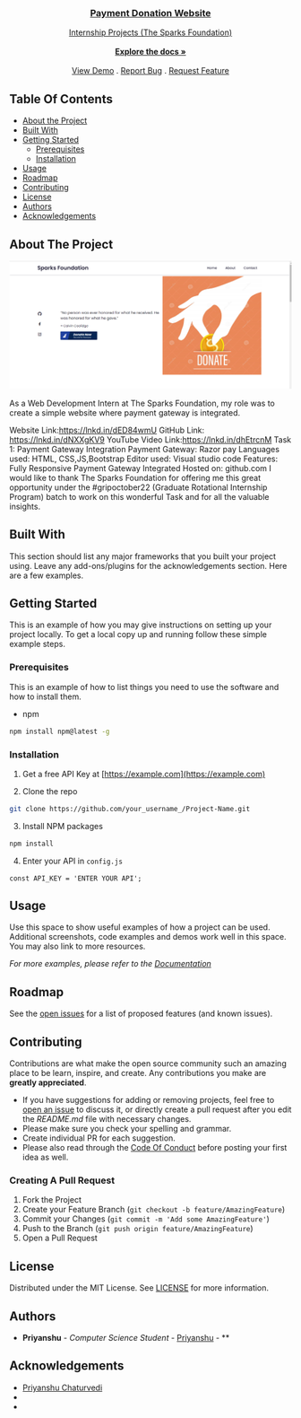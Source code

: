 <br/>
<p align="center">
  <a href="https://github.com/https://priyanshuengine.github.io/Payment-Gateway-Integration//https://github.com/priyanshuengine/Payment-Gateway-Integration">
    
  <h3 align="center">Payment Donation Website</h3>

  <p align="center">
    Internship Projects (The Sparks Foundation)
    <br/>
    <br/>
    <a href="https://github.com/https://priyanshuengine.github.io/Payment-Gateway-Integration//https://github.com/priyanshuengine/Payment-Gateway-Integration"><strong>Explore the docs »</strong></a>
    <br/>
    <br/>
    <a href="https://priyanshuengine.github.io/Payment-Gateway-Integration/">View Demo</a>
    .
    <a href="https://github.com/https://priyanshuengine.github.io/Payment-Gateway-Integration//https://github.com/priyanshuengine/Payment-Gateway-Integration/issues">Report Bug</a>
    .
    <a href="https://github.com/https://priyanshuengine.github.io/Payment-Gateway-Integration//https://github.com/priyanshuengine/Payment-Gateway-Integration/issues">Request Feature</a>
  </p>
</p>



## Table Of Contents

* [About the Project](#about-the-project)
* [Built With](#built-with)
* [Getting Started](#getting-started)
  * [Prerequisites](#prerequisites)
  * [Installation](#installation)
* [Usage](#usage)
* [Roadmap](#roadmap)
* [Contributing](#contributing)
* [License](#license)
* [Authors](#authors)
* [Acknowledgements](#acknowledgements)

## About The Project

![Screen Shot](https://github.com/priyanshuengine/Payment-Gateway-Integration/blob/main/Screenshot%20(517).png?raw=true)


As a Web Development Intern at The Sparks Foundation, my role was to create a simple website where payment gateway is integrated.

Website Link:https://lnkd.in/dED84wmU
GitHub Link: https://lnkd.in/dNXXgKV9
YouTube Video Link:https://lnkd.in/dhEtrcnM
Task 1: Payment Gateway Integration Payment Gateway: Razor pay
Languages used: HTML, CSS,JS,Bootstrap Editor used: Visual studio code Features: Fully Responsive Payment Gateway Integrated
Hosted on: github.com
I would like to thank The Sparks Foundation for offering me this great opportunity under the #gripoctober22 (Graduate Rotational Internship Program) batch to work on this wonderful Task and for all the valuable insights.


## Built With

This section should list any major frameworks that you built your project using. Leave any add-ons/plugins for the acknowledgements section. Here are a few examples.

## Getting Started

This is an example of how you may give instructions on setting up your project locally.
To get a local copy up and running follow these simple example steps.

### Prerequisites

This is an example of how to list things you need to use the software and how to install them.

* npm

```sh
npm install npm@latest -g
```

### Installation

1. Get a free API Key at [https://example.com](https://example.com)

2. Clone the repo

```sh
git clone https://github.com/your_username_/Project-Name.git
```

3. Install NPM packages

```sh
npm install
```

4. Enter your API in `config.js`

```JS
const API_KEY = 'ENTER YOUR API';
```

## Usage

Use this space to show useful examples of how a project can be used. Additional screenshots, code examples and demos work well in this space. You may also link to more resources.

_For more examples, please refer to the [Documentation](https://example.com)_

## Roadmap

See the [open issues](https://github.com/https://priyanshuengine.github.io/Payment-Gateway-Integration//https://github.com/priyanshuengine/Payment-Gateway-Integration/issues) for a list of proposed features (and known issues).

## Contributing

Contributions are what make the open source community such an amazing place to be learn, inspire, and create. Any contributions you make are **greatly appreciated**.
* If you have suggestions for adding or removing projects, feel free to [open an issue](https://github.com/https://priyanshuengine.github.io/Payment-Gateway-Integration//https://github.com/priyanshuengine/Payment-Gateway-Integration/issues/new) to discuss it, or directly create a pull request after you edit the *README.md* file with necessary changes.
* Please make sure you check your spelling and grammar.
* Create individual PR for each suggestion.
* Please also read through the [Code Of Conduct](https://github.com/https://priyanshuengine.github.io/Payment-Gateway-Integration//https://github.com/priyanshuengine/Payment-Gateway-Integration/blob/main/CODE_OF_CONDUCT.md) before posting your first idea as well.

### Creating A Pull Request

1. Fork the Project
2. Create your Feature Branch (`git checkout -b feature/AmazingFeature`)
3. Commit your Changes (`git commit -m 'Add some AmazingFeature'`)
4. Push to the Branch (`git push origin feature/AmazingFeature`)
5. Open a Pull Request

## License

Distributed under the MIT License. See [LICENSE](https://github.com/https://priyanshuengine.github.io/Payment-Gateway-Integration//https://github.com/priyanshuengine/Payment-Gateway-Integration/blob/main/LICENSE.md) for more information.

## Authors

* **Priyanshu** - *Computer Science Student* - [Priyanshu](https://github.com/priyanshuengine) - **

## Acknowledgements

* [Priyanshu Chaturvedi](https://github.com/priyanshuengine)
* []()
* []()
